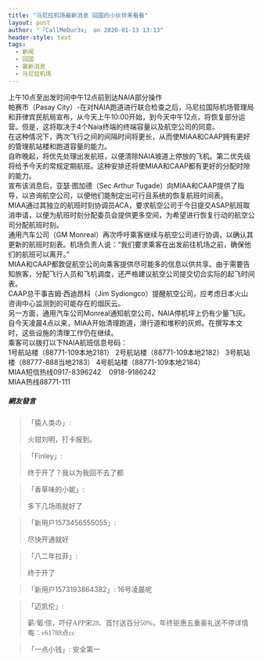 ```yaml
---
title: "马尼拉机场最新消息 回国的小伙伴来看看"
layout: post
author: "「CallMeDur3x」 on 2020-01-13 13:13"
header-style: text
tags:
  - 新闻
  - 回国
  - 最新消息
  - 马尼拉机场
---
```


上午10点至出发时间中午12点前到达NAIA部分操作
<br>
帕赛市（Pasay City）-在对NAIA跑道进行联合检查之后，马尼拉国际机场管理局和菲律宾民航局宣布，从今天上午10:00开始，到今天中午12点，将恢复部分运营。但是，这将取决于4个Naia终端的终端容量以及航空公司的同意。
<br>
在这种情况下，两次飞行之间的间隔时间将更长，从而使MIAA和CAAP拥有更好的管理航站楼和跑道容量的能力。
<br>
自昨晚起，将优先处理出发航班，以便清除NAIA坡道上停放的飞机。第二优先级将给予今天的常规定期航班。这种安排还将使MIAA和CAAP都有更好的分配时隙的能力。
<br>
宣布该消息后，亚瑟·图加德（Sec Arthur Tugade）向MIAA和CAAP提供了指导，以咨询航空公司，以便他们能制定出可行且系统的恢复航班时间表。
<br>
MIAA通过其独立的航班时刻协调员ACA，要求航空公司于今日提交ASAP航班取消申请，以便为航班时刻分配委员会提供更多空间，为希望进行恢复行动的航空公司分配航班时刻。
<br>
通用汽车公司（GM Monreal）再次呼吁乘客继续与航空公司进行协调，以确认其更新的航班时刻表。机场负责人说：“我们要求乘客在出发前往机场之前，确保他们的航班可以离开。”
<br>
MIAA和CAAP都敦促航空公司向乘客提供尽可能多的信息以供共享。由于需要告知旅客，分配飞行人员和飞机调度，还严格建议航空公司提交切合实际的起飞时间表。
<br>
CAAP总干事吉姆·西迪昂科（Jim Sydiongco）提醒航空公司，应考虑日本火山咨询中心监测到的可能存在的烟灰云。
<br>
另一方面，通用汽车公司Monreal通知航空公司，NAIA停机坪上仍有少量飞灰。
<br>
自今天凌晨4点以来，MIAA开始清理跑道，滑行道和堆积的灰烬。在撰写本文时，这些设施的清理工作仍在继续。
<br>
乘客可以拨打以下NAIA航班信息号码：
<br>
1号航站楼（88771-109本地2181）
2号航站楼（88771-109本地2182）
3号航站楼（88777-888当地2183）
4号航站楼（88771-109本地2184）
<br>
MIAA短信热线0917-8396242
&nbsp; &nbsp;0918-9186242
<br>
MIAA热线88771-111
<input type="hidden" value="菲乐园提供"><br>

##### 網友發言 
> 「猿人类の」:
> <p>火钳刘明，打卡报到。</p>

> 「Finley」:
> <p>终于开了？我以为我回不去了都</p>

> 「香草味的小妮」:
> <p>多下几场雨就好了</p>

> 「新用户1573456555055」:
> <p>尽快开通就好</p>

> 「八二年拉菲」:
> <p>终于开了</p>

> 「新用户1573193864382」:
> 16号凌晨呢

> 「迈凯伦」:
> <p><span style="color: rgb(102, 102, 102); font-family: 微软雅黑; font-size: 14px; background-color: rgb(255, 255, 255);">薪/葡/倞，吓仔APP宋28、首忖送百分50%，年终钜惠五重豪礼送不停详情嚸：v61788点cc</span></p>

> 「一点小钱」:
> 安全第一


